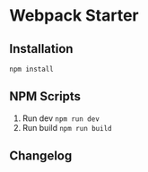 # Webpack Starter

## Installation

```
npm install
```

## NPM Scripts
1. Run dev ```npm run dev```
2. Run build ```npm run build```

## Changelog

